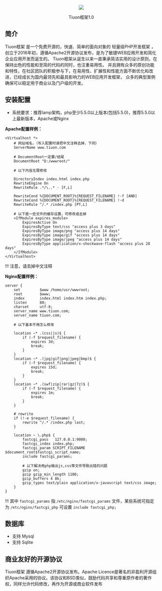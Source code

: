 ﻿<p align="center"><img src="https://www.tiuon.com/assets/img/favicons/favicon-96x96.png"></p>
<p align="center">Tiuon框架1.0</p>

## 简介

Tiuon框架 是一个免费开源的，快速、简单的面向对象的 轻量级PHP开发框架 ，创立于2016年初，遵循Apache2开源协议发布，是为了敏捷WEB应用开发和简化企业应用开发而诞生的。
Tiuon框架从诞生以来一直秉承简洁实用的设计原则，在保持出色的性能和至简的代码的同时，也注重易用性。
并且拥有众多的原创功能和特性，在社区团队的积极参与下，在易用性、扩展性和性能方面不断优化和改进，已经成长为国内最领先和最具影响力的WEB应用开发框架，
众多的典型案例确保可以稳定用于商业以及门户级的开发。


## 安装配置
 - 系统要求：推荐lamp架构，php至少5.5.0以上版本(包括5.5.0)，推荐5.5.0以上最新版本，Apache或Nginx
 
**Apache配置样例：**
	
``` ApacheConf
<Virtualhost *>
    # 网站域名，（写入配置时请把中文注释去掉，下同）
	ServerName www.tiuon.com
	
	# DocumentRoot一定要/结尾
	DocumentRoot "D:/wwwroot/"
	
    # 以下内容无需修改
    
	DirectoryIndex index.html index.php
	RewriteEngine On
	RewriteRule .*/\..* - [F,L]
	
    RewriteCond %{DOCUMENT_ROOT}%{REQUEST_FILENAME} !-f [AND]
    RewriteCond %{DOCUMENT_ROOT}%{REQUEST_FILENAME} !-d
    RewriteRule ^/.* /index.php [PT,L]

    # 以下是一些文件的缓存设置，可修改或去掉
    <IfModule expires_module>
    	ExpiresActive On
    	ExpiresByType text/css "access plus 3 days"
    	ExpiresByType image/png "access plus 14 days"
    	ExpiresByType image/gif "access plus 14 days"
    	ExpiresByType image/jpeg "access plus 14 days"
    	ExpiresByType application/x-shockwave-flash "access plus 28 days"
	</IfModule>
</Virtualhost>
```

!!! 注意，请去掉中文注释 


**Nginx配置样例：**

``` Nginx
server {
    set         $www /home/usr/wwwroot;
    root        $www;
    index       index.html index.htm index.php;
    listen      80;
    charset     utf-8;
    server_name www.tiuon.com;
    server_name tiuon.com;

    # 以下基本不用怎么修改
    
    location ~* .(css|js)$ {
        if (-f $request_filename) {
            expires 3d;
            break;
        }
    }
    location ~* .(jpg|gif|png|jpeg|bmp)$ {
        if (-f $request_filename) {
            expires 15d;
            break;
        }
    }
    location ~* .(swf|zip|rar|gz|7z)$ {
        if (-f $request_filename) {
            expires 1m;
            break;
        }
    }

    # rewrite
    if (!-e $request_filename) {
        rewrite ^/.* /index.php last;
    }

    location ~ \.php$ {
        fastcgi_pass   127.0.0.1:9000;
        fastcgi_index index.php;
        fastcgi_param SCRIPT_FILENAME $document_root$fastcgi_script_name;
        include fastcgi_params;
        
        # 以下解决用php输出js,css等文件导致出错的问题
        gzip on;
        gzip gzip_min_length 1100;
        gzip_buffers 4 8k;
        gzip_types text/plain application/x-javascript text/css image;
    }
}
```

!!! 其中 `fastcgi_params` 指 `/etc/nginx/fastcgi_params` 文件，某些系统可指定为 `/etc/nginx/fastcgi_php` 可设置 `include fastcgi_php;`

## 数据库
 - 支持 Mysql
 - 支持 Sqlite
 
## 商业友好的开源协议

Tiuon框架 遵循Apache2开源协议发布。Apache Licence是著名的非盈利开源组织Apache采用的协议。该协议和BSD类似，鼓励代码共享和尊重原作者的著作权，同样允许代码修改，再作为开源或商业软件发布